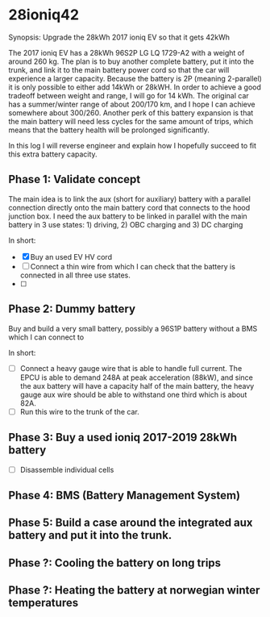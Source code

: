 # 28ioniq42
Synopsis: Upgrade the 28kWh 2017 ioniq EV so that it gets 42kWh

The 2017 ioniq EV has a 28kWh 96S2P LG LQ 1729-A2 with a weight of around 260 kg. The plan is to buy another complete battery, put it into the trunk, and link it to the main battery power cord so that the car will experience a larger capacity. Because the battery is 2P (meaning 2-parallel) it is only possible to either add 14kWh or 28kWH. In order to achieve a good tradeoff between weight and range, I will go for 14 kWh. The original car has a summer/winter range of about 200/170 km, and I hope I can achieve somewhere about 300/260. Another perk of this battery expansion is that the main battery will need less cycles for the same amount of trips, which means that the battery health will be prolonged significantly.

In this log I will reverse engineer and explain how I hopefully succeed to fit this extra battery capacity.


## Phase 1: Validate concept

The main idea is to link the aux (short for auxiliary) battery with a parallel connection directly onto the main battery cord that connects to the hood junction box. I need the aux battery to be linked in parallel with the main battery in 3 use states: 1) driving, 2) OBC charging and 3) DC charging

In short:
  - [x] Buy an used EV HV cord
  - [ ] Connect a thin wire from which I can check that the battery is connected in all three use states.
  - [ ]

## Phase 2: Dummy battery

Buy and build a very small battery, possibly a 96S1P battery without a BMS which I can connect to


In short:
  - [ ] Connect a heavy gauge wire that is able to handle full current. The EPCU is able to demand 248A at peak acceleration (88kW), and since the aux battery will have a capacity half of the main battery, the heavy gauge aux wire should be able to withstand one third which is about 82A. 
  - [ ] Run this wire to the trunk of the car.

## Phase 3: Buy a used ioniq 2017-2019 28kWh battery


  - [ ] Disassemble individual cells

## Phase 4: BMS (Battery Management System)


## Phase 5: Build a case around the integrated aux battery and put it into the trunk.


## Phase ?: Cooling the battery on long trips

## Phase ?: Heating the battery at norwegian winter temperatures


